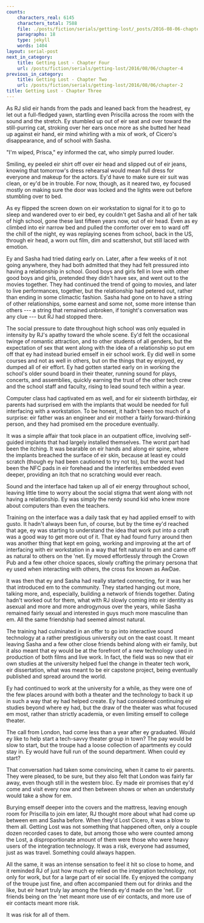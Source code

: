```yaml
---
counts:
    characters_real: 6145
    characters_total: 7588
    file: ./posts/fiction/serials/getting-lost/_posts/2016-08-06-chapter-3.md
    paragraphs: 18
    type: jekyll
    words: 1404
layout: serial-post
next_in_category:
    title: Getting Lost - Chapter Four
    url: /posts/fiction/serials/getting-lost/2016/08/06/chapter-4
previous_in_category:
    title: Getting Lost - Chapter Two
    url: /posts/fiction/serials/getting-lost/2016/08/06/chapter-2
title: Getting Lost - Chapter Three
---
```


As RJ slid eir hands from the pads and leaned back from the headrest, ey let out a full-fledged yawn, startling even Priscilla across the room with the sound and the stretch. Ey stumbled up out of eir seat and over toward the still-purring cat, stroking over her ears once more as she butted her head up against eir hand, eir mind whirling with a mix of work, of Cicero's disappearance, and of school with Sasha.

"I'm wiped, Prisca," ey informed the cat, who simply purred louder.

Smiling, ey peeled eir shirt off over eir head and slipped out of eir jeans, knowing that tomorrow's dress rehearsal would mean full dress for everyone and makeup for the actors. Ey'd have to make sure eir suit was clean, or ey'd be in trouble. For now, though, as it neared two, ey focused mostly on making sure the door was locked and the lights were out before stumbling over to bed.

As ey flipped the screen down on eir workstation to signal for it to go to sleep and wandered over to eir bed, ey couldn't get Sasha and all of her talk of high school, gone these last fifteen years now, out of eir head. Even as ey climbed into eir narrow bed and pulled the comforter over em to ward off the chill of the night, ey was replaying scenes from school, back in the US, through eir head, a worn out film, dim and scattershot, but still laced with emotion.

Ey and Sasha had tried dating early on. Later, after a few weeks of it not going anywhere, they had both admitted that they had felt pressured into having a relationship in school. Good boys and girls fell in love with other good boys and girls, pretended they didn't have sex, and went out to the movies together. They had continued the trend of going to movies, and later to live performances, together, but the relationship had petered out, rather than ending in some climactic fashion. Sasha had gone on to have a string of other relationships, some earnest and some not, some more intense than others --- a string that remained unbroken, if tonight's conversation was any clue --- but RJ had stopped there.

The social pressure to date throughout high school was only equaled in intensity by RJ's apathy toward the whole scene. Ey'd felt the occasional twinge of romantic attraction, and to other students of all genders, but the expectation of sex that went along with the idea of a relationship so put em off that ey had instead buried emself in eir school work. Ey did well in some courses and not as well in others, but on the things that ey enjoyed, ey dumped all of eir effort. Ey had gotten started early on in working the school's older sound board in their theater, running sound for plays, concerts, and assemblies, quickly earning the trust of the other tech crew and the school staff and faculty, rising to lead sound tech within a year.

Computer class had captivated em as well, and for eir sixteenth birthday, eir parents had surprised em with the implants that would be needed for full interfacing with a workstation. To be honest, it hadn't been too much of a surprise: eir father was an engineer and eir mother a fairly forward-thinking person, and they had promised em the procedure eventually.

It was a simple affair that took place in an outpatient office, involving self-guided implants that had largely installed themselves. The worst part had been the itching. It was bearable on eir hands and along eir spine, where the implants breached the surface of eir skin, because at least ey could scratch (though ey had been cautioned to try not to), but the worst had been the NFC pads in eir forehead and the interferites embedded even deeper, providing an itch that no scratching would ever reach.

Sound and the interface had taken up all of eir energy throughout school, leaving little time to worry about the social stigma that went along with not having a relationship. Ey was simply the nerdy sound kid who knew more about computers than even the teachers.

Training on the interface was a daily task that ey had applied emself to with gusto. It hadn't always been fun, of course, but by the time ey'd reached that age, ey was starting to understand the idea that work put into a craft was a good way to get more out of it. That ey had found furry around then was another thing that kept em going, working and improving at the art of interfacing with eir workstation in a way that felt natural to em and came off as natural to others on the 'net. Ey moved effortlessly through the Crown Pub and a few other choice spaces, slowly crafting the primary persona that ey used when interacting with others, the cross fox known as AwDae.

It was then that ey and Sasha had really started connecting, for it was her that introduced em to the community. They started hanging out more, talking more, and, especially, building a network of friends together. Dating hadn't worked out for them, what with RJ slowly coming into eir identity as asexual and more and more androgynous over the years, while Sasha remained fairly sexual and interested in guys much more masculine than em. All the same friendship had seemed almost natural.

The training had culminated in an offer to go into interactive sound technology at a rather prestigious university out on the east coast. It meant leaving Sasha and a few other close friends behind along with eir family, but it also meant that ey would be at the forefront of a new technology used in production of both films and live work. In fact, the field was so new that eir own studies at the university helped fuel the change in theater tech work, eir dissertation, what was meant to be eir capstone project, being eventually published and spread around the world.

Ey had continued to work at the university for a while, as they were one of the few places around with both a theater and the technology to back it up in such a way that ey had helped create. Ey had considered continuing eir studies beyond where ey had, but the draw of the theater was what focused em most, rather than strictly academia, or even limiting emself to college theater.

The call from London, had come less than a year after ey graduated. Would ey like to help start a tech-savvy theater group in town? The pay would be slow to start, but the troupe had a loose collection of apartments ey could stay in. Ey would have full run of the sound department. When could ey start?

That conversation had taken some convincing, when it came to eir parents. They were pleased, to be sure, but they also felt that London was fairly far away, even though still in the western bloc. Ey made eir promises that ey'd come and visit every now and then between shows or when an understudy would take a show for em.

Burying emself deeper into the covers and the mattress, leaving enough room for Priscilla to join em later, RJ thought more about what had come up between em and Sasha before. When they'd Lost Cicero, it was a blow to them all. Getting Lost was not something that happened often, only a couple dozen recorded cases to date, but among those who were counted among the Lost, a disproportionate amount of them were those who were heavy users of the integration technology. It was a risk, everyone had assumed, just as was travel. Something could always happen.

All the same, it was an intense sensation to feel it hit so close to home, and it reminded RJ of just how much ey relied on the integration technology, not only for work, but for a large part of eir social life. Ey enjoyed the company of the troupe just fine, and often accompanied them out for drinks and the like, but eir heart truly lay among the friends ey'd made on the 'net. Eir friends being on the 'net meant more use of eir contacts, and more use of eir contacts meant more risk.

It was risk for all of them.
